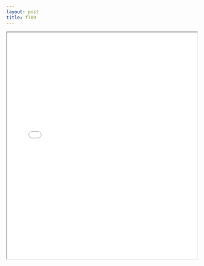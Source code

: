 ```yaml
---
layout: post
title: f709
---
```


<div class="pdf-container">
<iframe src="/ea/assets/pdfs/hock/f709.pdf" height="600" width="100%" allowFullScreen="true"></iframe>
</div>

